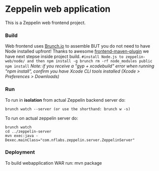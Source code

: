 # Zeppelin web application
This is a Zeppelin web frontend project.


### Build
Web frontend uses [Brunch.io](http://brunch.io) to assemble BUT you do not need to have Node installed upfront!
Thanks to awesome [frontend-maven-plugin](https://github.com/eirslett/frontend-maven-plugin) we have next stepse inside project build.
    ```
     #install Node.js to zeppelin-web/node/ and then
     npm install -g brunch
     rm -rf node_modules public
     npm install
    ```
    _Note: if you receive a "gyp + xcodebuild" error when running "npm install", confirm you have Xcode CLI tools installed (Xcode > Preferences > Downloads)_

### Run
To run in __isolation__ from actual Zeppelin backend server do:

    brunch watch --server (or use the shorthand: brunch w -s)

To run on actual zeppelin server do:

    brunch watch
    cd ../zeppelin-server
    mvn exec:java -Dexec.mainClass="com.nflabs.zeppelin.server.ZeppelinServer"



### Deployment
To build webapplication WAR run:
    mvn package
